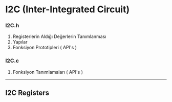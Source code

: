 # I2C (Inter-Integrated Circuit)

### I2C.h
1. Registerlerin Aldığı Değerlerin Tanımlanması
2. Yapılar
3. Fonksiyon Prototipleri ( API's )       
### I2C.c
1. Fonksiyon Tanımlamaları ( API's )

---
## I2C Registers 